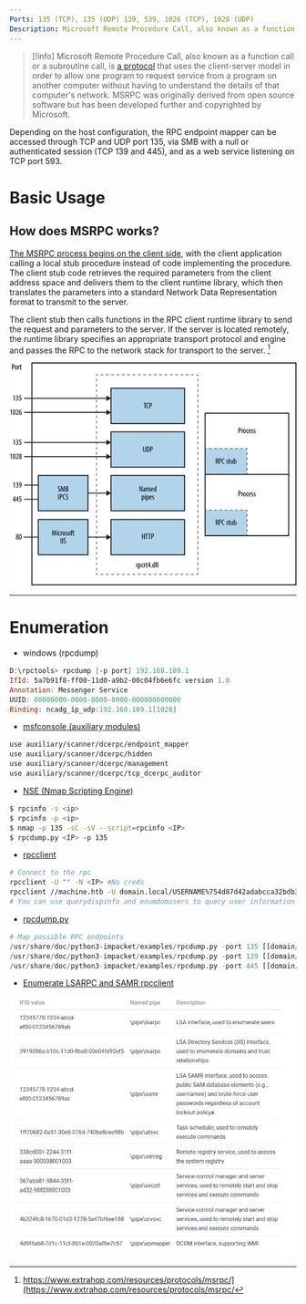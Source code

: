 ```yaml
---
Ports: 135 (TCP), 135 (UDP) 139, 539, 1026 (TCP), 1028 (UDP)
Description: Microsoft Remote Procedure Call, also known as a function call or a subroutine call, is a protocol that uses the client-server model in order to allow one program to request service from a program on another computer without having to understand the details of that computer's network.
---
```


>[!info]
> Microsoft Remote Procedure Call, also known as a function call or a subroutine call, is [a protocol](http://searchmicroservices.techtarget.com/definition/Remote-Procedure-Call-RPC) that uses the client-server model in order to allow one program to request service from a program on another computer without having to understand the details of that computer's network. MSRPC was originally derived from open source software but has been developed further and copyrighted by Microsoft.

Depending on the host configuration, the RPC endpoint mapper can be accessed through TCP and UDP port 135, via SMB with a null or authenticated session (TCP 139 and 445), and as a web service listening on TCP port 593.

# Basic Usage

## How does MSRPC works?

[The MSRPC process begins on the client side](https://technet.microsoft.com/en-us/library/cc738291.aspx), with the client application calling a local stub procedure instead of code implementing the procedure. The client stub code retrieves the required parameters from the client address space and delivers them to the client runtime library, which then translates the parameters into a standard Network Data Representation format to transmit to the server.

The client stub then calls functions in the RPC client runtime library to send the request and parameters to the server. If the server is located remotely, the runtime library specifies an appropriate transport protocol and engine and passes the RPC to the network stack for transport to the server. [^1]

[^1]: https://www.extrahop.com/resources/protocols/msrpc/](https://www.extrahop.com/resources/protocols/msrpc/

![](../../zzz_res/attachments/MSRPC.png)

---

# Enumeration

- windows (rpcdump)

```powershell
D:\rpctools> rpcdump [-p port] 192.168.189.1
IfId: 5a7b91f8-ff00-11d0-a9b2-00c04fb6e6fc version 1.0
Annotation: Messenger Service
UUID: 00000000-0000-0000-0000-000000000000
Binding: ncadg_ip_udp:192.168.189.1[1028]
```

- [msfconsole (auxiliary modules)](../Tools/msfconsole.md#Auxiliary%20Modules)

```bash
use auxiliary/scanner/dcerpc/endpoint_mapper
use auxiliary/scanner/dcerpc/hidden
use auxiliary/scanner/dcerpc/management
use auxiliary/scanner/dcerpc/tcp_dcerpc_auditor
```

- [NSE (Nmap Scripting Engine)](../Tools/nmap.md#NSE%20(Nmap%20Scripting%20Engine))

```bash
$ rpcinfo -s <ip>
$ rpcinfo -p <ip>
$ nmap -p 135 -sC -sV --script=rpcinfo <IP>
$ rpcdump.py <IP> -p 135
```

- [rpcclient](../Tools/rpcclient.md)

```bash
# Connect to the rpc
rpcclient -U "" -N <IP> #No creds
rpcclient //machine.htb -U domain.local/USERNAME%754d87d42adabcca32bdb34a876cbffb  --pw-nt-hash
# You can use querydispinfo and enumdomusers to query user information
```

- [rpcdump.py](../Tools/impacket.md#rpcdump.py)

```python
# Map possible RPC endpoints
/usr/share/doc/python3-impacket/examples/rpcdump.py -port 135 [[domain/]username[:password]@]<targetName or address>
/usr/share/doc/python3-impacket/examples/rpcdump.py -port 139 [[domain/]username[:password]@]<targetName or address>
/usr/share/doc/python3-impacket/examples/rpcdump.py -port 445 [[domain/]username[:password]@]<targetName or address>
```

- [Enumerate LSARPC and SAMR rpcclient](SMB%20&%20NetBIOS.md#Enumerate%20LSARPC%20and%20SAMR%20rpcclient)

![](../../zzz_res/attachments/MSRPC-pipe.png)
